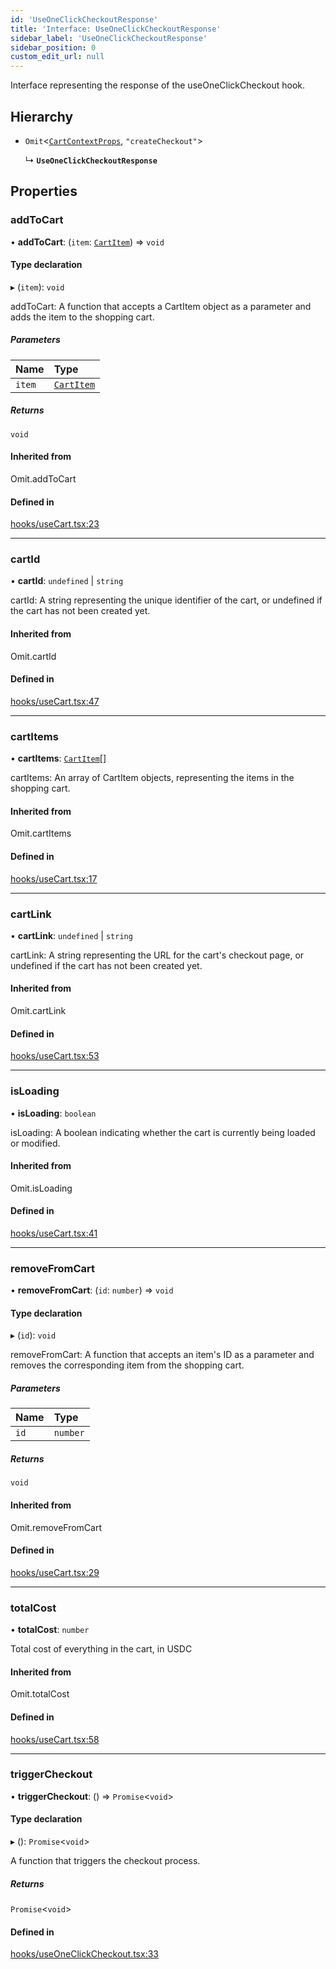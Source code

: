 ```yaml
---
id: 'UseOneClickCheckoutResponse'
title: 'Interface: UseOneClickCheckoutResponse'
sidebar_label: 'UseOneClickCheckoutResponse'
sidebar_position: 0
custom_edit_url: null
---
```


Interface representing the response of the useOneClickCheckout hook.

## Hierarchy

- `Omit`<[`CartContextProps`](CartContextProps.md), `"createCheckout"`\>

  ↳ **`UseOneClickCheckoutResponse`**

## Properties

### addToCart

• **addToCart**: (`item`: [`CartItem`](CartItem.md)) => `void`

#### Type declaration

▸ (`item`): `void`

addToCart: A function that accepts a CartItem object as a parameter
and adds the item to the shopping cart.

##### Parameters

| Name   | Type                      |
| :----- | :------------------------ |
| `item` | [`CartItem`](CartItem.md) |

##### Returns

`void`

#### Inherited from

Omit.addToCart

#### Defined in

[hooks/useCart.tsx:23](https://github.com/Project-Krypto/ReactPayVault/blob/208ee24/src/lib/hooks/useCart.tsx#L23)

---

### cartId

• **cartId**: `undefined` \| `string`

cartId: A string representing the unique identifier of the cart,
or undefined if the cart has not been created yet.

#### Inherited from

Omit.cartId

#### Defined in

[hooks/useCart.tsx:47](https://github.com/Project-Krypto/ReactPayVault/blob/208ee24/src/lib/hooks/useCart.tsx#L47)

---

### cartItems

• **cartItems**: [`CartItem`](CartItem.md)[]

cartItems: An array of CartItem objects, representing the items
in the shopping cart.

#### Inherited from

Omit.cartItems

#### Defined in

[hooks/useCart.tsx:17](https://github.com/Project-Krypto/ReactPayVault/blob/208ee24/src/lib/hooks/useCart.tsx#L17)

---

### cartLink

• **cartLink**: `undefined` \| `string`

cartLink: A string representing the URL for the cart's checkout
page, or undefined if the cart has not been created yet.

#### Inherited from

Omit.cartLink

#### Defined in

[hooks/useCart.tsx:53](https://github.com/Project-Krypto/ReactPayVault/blob/208ee24/src/lib/hooks/useCart.tsx#L53)

---

### isLoading

• **isLoading**: `boolean`

isLoading: A boolean indicating whether the cart is currently
being loaded or modified.

#### Inherited from

Omit.isLoading

#### Defined in

[hooks/useCart.tsx:41](https://github.com/Project-Krypto/ReactPayVault/blob/208ee24/src/lib/hooks/useCart.tsx#L41)

---

### removeFromCart

• **removeFromCart**: (`id`: `number`) => `void`

#### Type declaration

▸ (`id`): `void`

removeFromCart: A function that accepts an item's ID as a parameter
and removes the corresponding item from the shopping cart.

##### Parameters

| Name | Type     |
| :--- | :------- |
| `id` | `number` |

##### Returns

`void`

#### Inherited from

Omit.removeFromCart

#### Defined in

[hooks/useCart.tsx:29](https://github.com/Project-Krypto/ReactPayVault/blob/208ee24/src/lib/hooks/useCart.tsx#L29)

---

### totalCost

• **totalCost**: `number`

Total cost of everything in the cart, in USDC

#### Inherited from

Omit.totalCost

#### Defined in

[hooks/useCart.tsx:58](https://github.com/Project-Krypto/ReactPayVault/blob/208ee24/src/lib/hooks/useCart.tsx#L58)

---

### triggerCheckout

• **triggerCheckout**: () => `Promise`<`void`\>

#### Type declaration

▸ (): `Promise`<`void`\>

A function that triggers the checkout process.

##### Returns

`Promise`<`void`\>

#### Defined in

[hooks/useOneClickCheckout.tsx:33](https://github.com/Project-Krypto/ReactPayVault/blob/208ee24/src/lib/hooks/useOneClickCheckout.tsx#L33)
